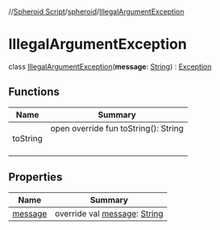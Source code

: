 //[Spheroid Script](../../index.md)/[spheroid](../index.md)/[IllegalArgumentException](index.md)



# IllegalArgumentException  
 class [IllegalArgumentException](index.md)(**message**: [String](../-string/index.md)) : [Exception](../-exception/index.md)   


## Functions  
  
|  Name|  Summary| 
|---|---|
| toString| open override fun toString(): String  <br><br><br>


## Properties  
  
|  Name|  Summary| 
|---|---|
| [message](index.md#spheroid/IllegalArgumentException/message/#/PointingToDeclaration/)|  override val [message](index.md#spheroid/IllegalArgumentException/message/#/PointingToDeclaration/): [String](../-string/index.md)   <br>

